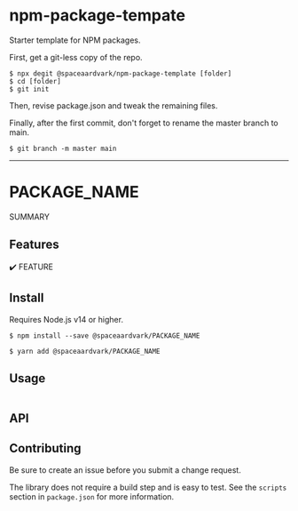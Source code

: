 # npm-package-tempate

Starter template for NPM packages.

First, get a git-less copy of the repo.

```shell
$ npx degit @spaceaardvark/npm-package-template [folder]
$ cd [folder]
$ git init
```

Then, revise package.json and tweak the remaining files.

Finally, after the first commit, don't forget to rename the master branch to main.

```shell
$ git branch -m master main
```

---

# PACKAGE_NAME

SUMMARY

## Features

:heavy_check_mark: FEATURE

## Install

Requires Node.js v14 or higher.

```shell
$ npm install --save @spaceaardvark/PACKAGE_NAME
```

```shell
$ yarn add @spaceaardvark/PACKAGE_NAME
```

## Usage

```javascript
```

## API

## Contributing

Be sure to create an issue before you submit a change request.

The library does not require a build step and is easy to test. See the `scripts` 
section in `package.json` for more information.
